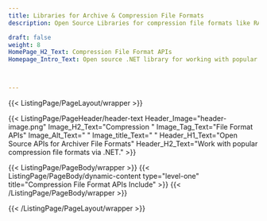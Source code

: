 ```yaml
---
title: Libraries for Archive & Compression File Formats
description: Open Source Libraries for compression file formats like RAR, 7-zip, Zip, Tar, GZip & BZip2. Compress & decompress files via APIs.

draft: false
weight: 8
HomePage_H2_Text: Compression File Format APIs
Homepage_Intro_Text: Open source .NET library for working with popular compression file formats like RAR, 7ZIP, ZIP, TAR & more.



---
```


{{< ListingPage/PageLayout/wrapper >}}

{{< ListingPage/PageHeader/header-text
Header_Image="header-image.png"
Image_H2_Text="Compression "
Image_Tag_Text="File Format APIs"
Image_Alt_Text=" "
Image_title_Text=" "
Header_H1_Text="Open Source APIs for Archiver File Formats"
Header_H2_Text="Work with popular compression file formats via .NET." >}}

{{< ListingPage/PageBody/wrapper >}}
{{< ListingPage/PageBody/dynamic-content type="level-one" title="Compression File Format APIs Include" >}}
{{< /ListingPage/PageBody/wrapper >}}

{{< /ListingPage/PageLayout/wrapper >}}